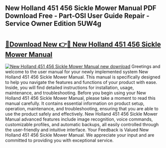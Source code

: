 ## New Holland 451 456 Sickle Mower Manual PDF Download Free - Part-OSl User Guide Repair - Service Owner Edition 5UW4g

# <h2><a href="http://bc95992.oget.top/?id=New+Holland+451+456+Sickle+Mower+Manual">🔗Download New 👉🔴 New Holland 451 456 Sickle Mower Manual</a></h2>

[![New Holland 451 456 Sickle Mower Manual new download](https://i.imgur.com/5g1atiW.png)](http://bc95992.oget.top/?id=New+Holland+451+456+Sickle+Mower+Manual)
Greetings and welcome to the user manual for your newly implemented system New Holland 451 456 Sickle Mower Manual. This manual is specifically designed to help you navigate the features and functions of your product with ease. Inside, you will find detailed instructions for installation, usage, maintenance, and troubleshooting. Before you begin using your New Holland 451 456 Sickle Mower Manual, please take a moment to read this manual carefully. It contains essential information on product setup, operation, maintenance, and troubleshooting, ensuring that you are able to use the product safely and effectively. New Holland 451 456 Sickle Mower Manual advanced features include image recognition, voice commands, customizable profiles, and automatic backups, all easily controlled through the user-friendly and intuitive interface. Your Feedback is Valued New Holland 451 456 Sickle Mower Manual. We appreciate your input and are committed to providing you with exceptional service.

